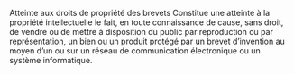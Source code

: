 Atteinte aux droits de propriété des brevets
Constitue une atteinte à la propriété intellectuelle le fait, en toute connaissance de cause, sans droit, de vendre ou de mettre à disposition du public par reproduction ou par représentation, un bien ou un produit protégé par un brevet d’invention au moyen d’un ou sur un réseau de communication électronique ou un système informatique.
